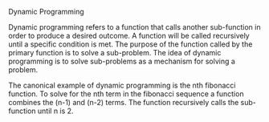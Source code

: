 Dynamic Programming

Dynamic programming refers to a function that calls another sub-function in order to produce a desired outcome. A function will be called recursively until a specific condition is met. The purpose of the function called by the primary function is to solve a sub-problem. The idea of dynamic programming is to solve sub-problems as a mechanism for solving a problem. 

The canonical example of dynamic programming is the nth fibonacci function. To solve for the nth term in the fibonacci sequence a function combines the (n-1) and (n-2) terms. The function recursively calls the sub-function until n is 2. 